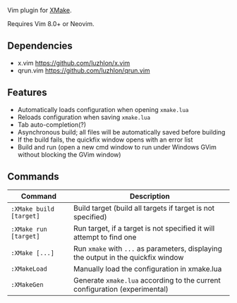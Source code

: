 
Vim plugin for [XMake](https://github.com/tboox/xmake).

Requires Vim 8.0+ or Neovim.

## Dependencies

* x.vim     https://github.com/luzhlon/x.vim
* qrun.vim  https://github.com/luzhlon/qrun.vim

## Features

* Automatically loads configuration when opening `xmake.lua`
* Reloads configuration when saving `xmake.lua`
* Tab auto-completion(?)
* Asynchronous build; all files will be automatically saved before building
* If the build fails, the quickfix window opens with an error list
* Build and run (open a new cmd window to run under Windows GVim without blocking the GVim window)

## Commands

| Command                 | Description                                               |
| -------------------- | -------------------------------------------------- |
| `:XMake build [target]` | Build target (build all targets if target is not specified)               |
| `:XMake run [target]`   | Run target, if a target is not specified it will attempt to find one   |
| `:XMake [...]`          | Run `xmake` with `...` as parameters, displaying the output in the quickfix window |
| `:XMakeLoad`            | Manually load the configuration in xmake.lua                          |
| `:XMakeGen`             | Generate `xmake.lua` according to the current configuration (experimental)          |
